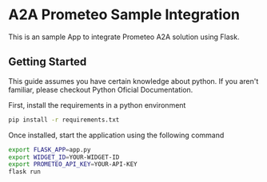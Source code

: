 # A2A Prometeo Sample Integration

This is an sample App to integrate Prometeo A2A solution using Flask.

## Getting Started

This guide assumes you have certain knowledge about python. If you aren't familiar, please checkout Python Oficial Documentation.


First, install the requirements in a python environment

```bash
pip install -r requirements.txt
```

Once installed, start the application using the following command

```bash
export FLASK_APP=app.py
export WIDGET_ID=YOUR-WIDGET-ID
export PROMETEO_API_KEY=YOUR-API-KEY
flask run
```
